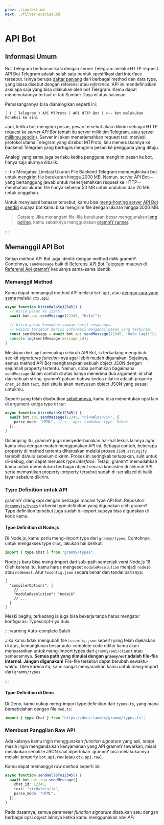 ```yaml
---
prev: ./context.md
next: ./filter-queries.md
---
```


# API Bot

## Informasi Umum

Bot Telegram berkomunikasi dengan server Telegram melalui HTTP request.
API Bot Telegram adalah salah satu bentuk spesifikasi dari interface tersebut. Isinya berupa [daftar panjang](https://core.telegram.org/bots/api) dari berbagai method dan data type, yang biasa disebut dengan referensi atau _reference_.
API ini mendefinisikan aksi apa saja yang bisa dilakukan oleh bot Telegram.
Kamu dapat menemukannya tertaut di tab Sumber Daya di atas halaman.

Pemasangannya bisa dianalogikan seperti ini:

```asciiart:no-line-numbers
( ( ( Telegram ) API MTProto ) API HTTP Bot ) <-- bot melakukan koneksi ke sini
```

Jadi, ketika bot mengirim pesan, pesan tersebut akan dikirim sebagai HTTP request ke _server API Bot_ (entah itu server milik tim Telegram, atau [server milikmu sendiri](https://core.telegram.org/bots/api#using-a-local-bot-api-server)).
Server ini akan menerjemahkan request tadi menjadi protokol utama Telegram yang disebut MTProto, lalu meneruskannya ke backend Telegram yang bertugas mengirim pesan ke pengguna yang dituju.

Analogi yang sama juga berlaku ketika pengguna mengirim pesan ke bot, hanya saja alurnya dibalik.

::: tip Mengatasi Limitasi Ukuran File
Backend Telegram memungkinkan bot untuk [mengirim file](./files.md) berukuran hingga 2000 MB.
Namun, server API Bot—yang bertanggung jawab untuk menerjemahkan request ke HTTP—membatasi ukuran file hanya sebesar 50 MB untuk unduhan dan 20 MB untuk unggahan.

Untuk menyiasati batasan tersebut, kamu bisa [meng-hosting server API Bot sendiri](https://core.telegram.org/bots/api#using-a-local-bot-api-server) supaya bot kamu bisa mengirim file dengan ukuran hingga 2000 MB.

> Catatan: Jika menangani file-file berukuran besar menggunakan [long polling](./deployment-types.md), kamu sebaiknya menggunakan [grammY runner](../plugins/runner.md).

:::

## Memanggil API Bot

Setiap method API Bot juga identik dengan method milik grammY.
Contohnya, `sendMessage` baik di [Referensi API Bot Telegram](https://core.telegram.org/bots/api#sendmessage) maupun di [Referensi Api grammY](/ref/core/Api.md#sendMessage) keduanya sama-sama identik.

### Memanggil Method

Kamu dapat memanggil method API melalui `bot.api`, atau [dengan cara yang sama](./context.md#aksi-yang-tersedia) melalui `ctx.api`:

```ts
async function kirimHaloKe12345() {
  // Kirim pesan ke 12345.
  await bot.api.sendMessage(12345, "Halo!");

  // Kirim pesan kemudian simpan hasil responnya.
  // Respon tersebut berisi informasi mengenai pesan yang terkirim.
  const sentMessage = await bot.api.sendMessage(12345, "Halo lagi!");
  console.log(sentMessage.message_id);
}
```

Meskipun `bot.api` mencakup seluruh API Bot, ia terkadang mengubah sedikit _signatures function_-nya agar lebih mudah digunakan.
Sejatinya, semua method API Bot mengharapkan sebuah object JSON dengan sejumlah property tertentu.
Namun, coba perhatikan bagaimana `sendMessage` dalam contoh di atas hanya menerima dua argument: id chat dan sebuah string.
grammY paham bahwa kedua nilai ini adalah property `chat_id` dan `text`, dari situ ia akan menyusun object JSON yang sesuai untukmu.

Seperti yang telah disebutkan [sebelumnya](./basics.md#mengirim-pesan), kamu bisa menentukan opsi lain di argument ketiga type `Other`:

```ts
async function kirimHaloKe12345() {
  await bot.api.sendMessage(12345, "<i>Halo!</i>", {
    parse_mode: "HTML", // <-- opsi tambahan type `Other`
  });
}
```

Disamping itu, grammY juga menyederhanakan hal-hal teknis lainnya agar kamu bisa dengan mudah menggunakan API ini.
Sebagai contoh, beberapa property di method tertentu diharuskan melalui proses `JSON.stringify` terlebih dahulu sebelum dikirim.
Proses ini seringkali terlupakan, sulit untuk di-debug, dan dapat merusak _type interface_.
Tetapi, grammY memudahkan kamu untuk menentukan berbagai object secara konsisten di seluruh API, serta memastikan property-property tersebut sudah di-serialized di balik layar sebelum dikirim.

### Type Definition untuk API

grammY dilengkapi dengan berbagai macam type API Bot.
Repositori [`@grammyjs/types`](https://github.com/grammyjs/types) ini berisi type definition yang digunakan oleh grammY.
Type definition tersebut juga sudah di-export supaya bisa digunakan di kode kamu.

#### Type Definition di Node.js

Di Node.js, kamu perlu meng-import type dari `grammy/types`.
Contohnya, untuk mengakses type `Chat`, lakukan hal berikut:

```ts
import { type Chat } from "grammy/types";
```

Node.js baru bisa meng-import dari sub-path semenjak versi Node.js 16.
Oleh karena itu, kamu harus mengeset `moduleResolution` menjadi `node16` atau `nodenext`.
Atur `tsconfig.json` secara benar dan tandai barisnya:

```json{4}
{
  "compilerOptions": {
    // ...
    "moduleResolution": "node16"
    // ...
  }
}
```

Meski begitu, terkadang ia juga bisa bekerja tanpa harus mengatur konfigurasi Typescript-nya dulu.

::: warning Auto-complete Salah

Jika kamu tidak mengubah file `tsconfig.json` seperti yang telah dijelaskan di atas, kemungkinan besar auto-complete code editor kamu akan menyarankan untuk meng-import types dari `grammy/out/client` atau semacamnya.
**Semua path yang dimulai dengan `grammy/out` adalah file-file internal. Jangan digunakan!**
File-file tersebut dapat berubah sewaktu-waktu.
Oleh karena itu, kami sangat menyarankan kamu untuk meng-import dari `grammy/types`.

:::

#### Type Definition di Deno

Di Deno, kamu cukup meng-import type definition dari `types.ts`, yang mana bersebelahan dengan file `mod.ts`:

```ts
import { type Chat } from "https://deno.land/x/grammy/types.ts";
```

### Membuat Panggilan Raw API

Ada kalanya kamu ingin menggunakan _function signature_ yang asli, tetapi masih ingin mengandalkan kenyamanan yang API grammY tawarkan, misal melakukan serialize JSON saat diperlukan.
grammY bisa melakukannya melalui property `bot.api.raw` (atau `ctx.api.raw`).

Kamu dapat memanggil _raw method_ seperti ini:

```ts
async function sendHelloTo12345() {
  await bot.api.raw.sendMessage({
    chat_id: 12345,
    text: "<i>Halo!</i>",
    parse_mode: "HTML",
  });
}
```

Pada dasarnya, semua parameter _function signature_ disatukan satu dengan berbagai opsi object lainnya ketika kamu menggunakan _raw API_.
